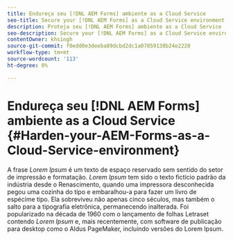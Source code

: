 ```yaml
---
title: Endureça seu [!DNL AEM Forms] ambiente as a Cloud Service
seo-title: Secure your [!DNL AEM Forms] as a Cloud Service environment
description: Proteja seu [!DNL AEM Forms] ambiente as a Cloud Service
seo-description: Secure your [!DNL AEM Forms] as a Cloud Service environment
contentOwner: khsingh
source-git-commit: f0edd0e3deeba89dcbd2dc1a07859138b24e2220
workflow-type: tm+mt
source-wordcount: '113'
ht-degree: 0%

---
```



# Endureça seu [!DNL AEM Forms] ambiente as a Cloud Service {#Harden-your-AEM-Forms-as-a-Cloud-Service-environment}

A frase *Lorem Ipsum* é um texto de espaço reservado sem sentido do setor de impressão e formatação. *Lorem Ipsum* tem sido o texto fictício padrão da indústria desde o Renascimento, quando uma impressora desconhecida pegou uma cozinha do tipo e embaralhou-a para fazer um livro de espécime tipo. Ela sobreviveu não apenas cinco séculos, mas também o salto para a tipografia eletrônica, permanecendo inalterada. Foi popularizado na década de 1960 com o lançamento de folhas Letraset contendo *Lorem Ipsum* e, mais recentemente, com software de publicação para desktop como o Aldus PageMaker, incluindo versões do Lorem Ipsum.
